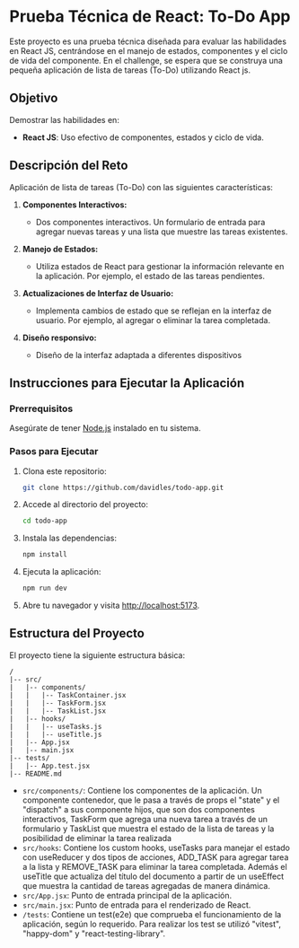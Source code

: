 # Prueba Técnica de React: To-Do App

Este proyecto es una prueba técnica diseñada para evaluar las habilidades en React JS, centrándose en el manejo de estados, componentes y el ciclo de vida del componente. En el challenge, se espera que se construya una pequeña aplicación de lista de tareas (To-Do) utilizando React js.

## Objetivo

Demostrar las habilidades en:

- **React JS**: Uso efectivo de componentes, estados y ciclo de vida.

## Descripción del Reto

Aplicación de lista de tareas (To-Do) con las siguientes características:

1. **Componentes Interactivos:**
   - Dos componentes interactivos. Un formulario de entrada para agregar nuevas tareas y una lista que muestre las tareas existentes.

2. **Manejo de Estados:**
   - Utiliza estados de React para gestionar la información relevante en la aplicación. Por ejemplo, el estado de las tareas pendientes.

3. **Actualizaciones de Interfaz de Usuario:**
   - Implementa cambios de estado que se reflejan en la interfaz de usuario. Por ejemplo, al agregar o eliminar la tarea completada.

4. **Diseño responsivo:**
   - Diseño de la interfaz adaptada a diferentes dispositivos

## Instrucciones para Ejecutar la Aplicación

### Prerrequisitos

Asegúrate de tener [Node.js](https://nodejs.org/) instalado en tu sistema.

### Pasos para Ejecutar

1. Clona este repositorio:

   ```bash
   git clone https://github.com/davidles/todo-app.git
   ```

2. Accede al directorio del proyecto:

   ```bash
   cd todo-app
   ```

3. Instala las dependencias:

   ```bash
   npm install
   ```

4. Ejecuta la aplicación:

   ```bash
   npm run dev
   ```

5. Abre tu navegador y visita [http://localhost:5173](http://localhost:5173).

## Estructura del Proyecto

El proyecto tiene la siguiente estructura básica:

```
/
|-- src/
|   |-- components/
|   |   |-- TaskContainer.jsx
|   |   |-- TaskForm.jsx
|   |   |-- TaskList.jsx
|   |-- hooks/
|   |   |-- useTasks.js
|   |   |-- useTitle.js
|   |-- App.jsx
|   |-- main.jsx
|-- tests/
|   |-- App.test.jsx
|-- README.md
```

- `src/components/`: Contiene los componentes de la aplicación. Un componente contenedor, que le pasa a través de props el "state" y el "dispatch" a sus componente hijos, que son dos componentes interactivos, TaskForm que agrega una nueva tarea a través de un formulario y TaskList que muestra el estado de la lista de tareas y la  posibilidad de eliminar la tarea realizada
- `src/hooks`: Contiene los custom hooks, useTasks para manejar el estado con useReducer y dos tipos de acciones, ADD_TASK para agregar tarea a la  lista y REMOVE_TASK para eliminar la tarea completada. Además el useTitle que actualiza del título del documento a partir de un useEffect que muestra la cantidad de tareas agregadas de manera dinámica.
- `src/App.jsx`: Punto de entrada principal de la aplicación.
- `src/main.jsx`: Punto de entrada para el renderizado de React.
- `/tests`: Contiene un test(e2e) que comprueba el funcionamiento de la aplicación, según lo requerido. Para realizar los test se utilizó "vitest", "happy-dom" y "react-testing-library".
